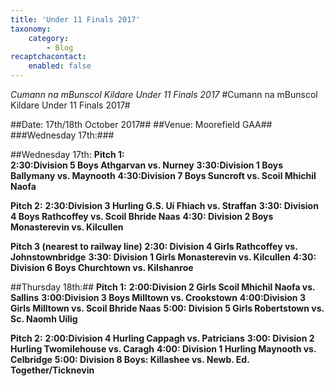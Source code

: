 ```yaml
---
title: 'Under 11 Finals 2017'
taxonomy:
    category:
        - Blog
recaptchacontact:
    enabled: false
---
```


*Cumann na mBunscol Kildare Under 11 Finals 2017*
#Cumann na mBunscol Kildare Under 11 Finals 2017#

##Date: 17th/18th October 2017##
##Venue: Moorefield GAA##
###Wednesday 17th:###

##Wednesday 17th:
**Pitch 1:**
<br>
**2:30:Division 5 Boys Athgarvan vs. Nurney**
**3:30:Division 1 Boys Ballymany vs. Maynooth**
**4:30:Division 7 Boys Suncroft vs. Scoil Mhichil Naofa**

**Pitch 2:**
**2:30:Division 3 Hurling G.S. Uí Fhiach vs. Straffan**
**3:30: Division 4 Boys Rathcoffey vs. Scoil Bhride Naas**
**4:30: Division 2 Boys Monasterevin vs. Kilcullen**

**Pitch 3 (nearest to railway line)**
**2:30: Division 4 Girls Rathcoffey vs. Johnstownbridge**
**3:30: Division 1 Girls Monasterevin vs. Kilcullen**
**4:30: Division 6 Boys Churchtown vs. Kilshanroe** 

##Thursday 18th:##
**Pitch 1:**
**2:00:Division 2 Girls Scoil Mhichil Naofa vs. Sallins**
**3:00:Division 3 Boys Milltown vs. Crookstown**
**4:00:Division 3 Girls Milltown vs. Scoil Bhride Naas**
**5:00: Division 5 Girls Robertstown vs. Sc. Naomh Uilig**

**Pitch 2:**
**2:00:Division 4 Hurling Cappagh vs. Patricians**
**3:00: Division 2 Hurling Twomilehouse vs. Caragh**
**4:00: Division 1 Hurling Maynooth vs. Celbridge**
**5:00: Division 8 Boys: Killashee vs. Newb. Ed. Together/Ticknevin**
